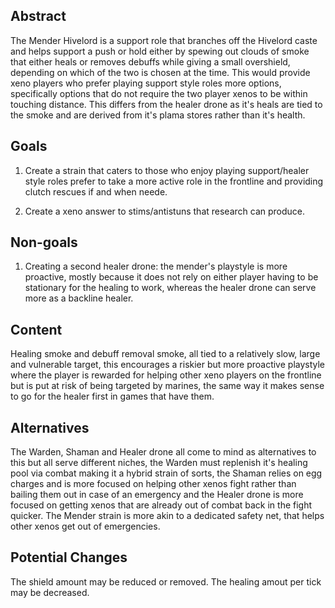## Abstract

The Mender Hivelord is a support role that branches off the Hivelord caste and helps support a push or hold either by spewing out clouds of smoke that either heals or removes debuffs while giving a small overshield, depending on which of the two is chosen at the time. This would provide xeno players who prefer playing support style roles more options, specifically options that do not require the two player xenos to be within touching distance. This differs from the healer drone as it's heals are tied to the smoke and are derived from it's plama stores rather than it's health.


## Goals

1. Create a strain that caters to those who enjoy playing support/healer style roles prefer to take a more active role in the frontline and providing clutch rescues if and when neede.

2. Create a xeno answer to stims/antistuns that research can produce.

## Non-goals

1. Creating a second healer drone: the mender's playstyle is more proactive, mostly because it does not rely on either player having to be stationary for the healing to work, whereas the healer drone can serve more as a backline healer.

## Content

Healing smoke and debuff removal smoke, all tied to a relatively slow, large and vulnerable target, this encourages a riskier but more proactive playstyle where the player is rewarded for helping other xeno players on the frontline but is put at risk of being targeted by marines, the same way it makes sense to go for the healer first in games that have them.

## Alternatives

The Warden, Shaman and Healer drone all come to mind as alternatives to this but all serve different niches, the Warden must replenish it's healing pool via combat making it a hybrid strain of sorts, the Shaman relies on egg charges and is more focused on helping other xenos fight rather than bailing them out in case of an emergency and the Healer drone is more focused on getting xenos that are already out of combat back in the fight quicker. The Mender strain is more akin to a dedicated safety net, that helps other xenos get out of emergencies.

## Potential Changes
The shield amount may be reduced or removed.
The healing amout per tick may be decreased.
